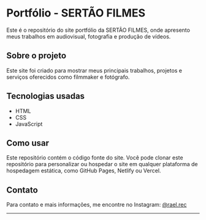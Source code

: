 # Portfólio - SERTÃO FILMES

Este é o repositório do site portfólio da SERTÃO FILMES, onde apresento meus trabalhos em audiovisual, fotografia e produção de vídeos.

## Sobre o projeto

Este site foi criado para mostrar meus principais trabalhos, projetos e serviços oferecidos como filmmaker e fotógrafo.

## Tecnologias usadas

- HTML
- CSS
- JavaScript

## Como usar

Este repositório contém o código fonte do site. Você pode clonar este repositório para personalizar ou hospedar o site em qualquer plataforma de hospedagem estática, como GitHub Pages, Netlify ou Vercel.

## Contato

Para contato e mais informações, me encontre no Instagram: [@rael.rec](https://instagram.com/rael.rec)

---

